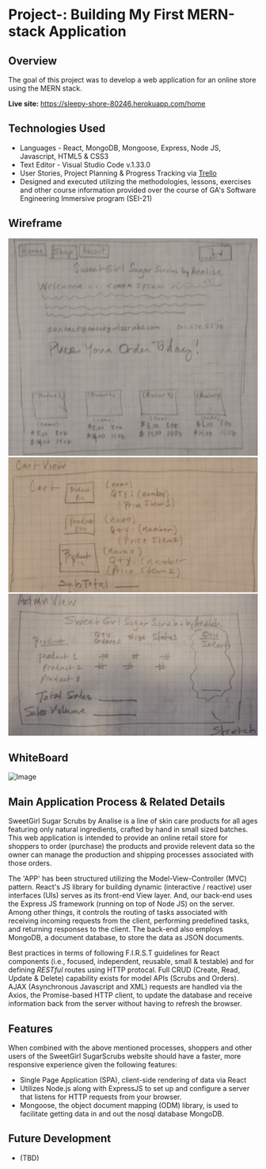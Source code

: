 # Project-: Building My First MERN-stack Application

## Overview

The goal of this project was to develop a web application for an online store using the MERN stack. 

**Live site:** <https://sleepy-shore-80246.herokuapp.com/home>

## Technologies Used

* Languages - React, MongoDB, Mongoose, Express, Node JS, Javascript, HTML5 & CSS3 
* Text Editor - Visual Studio Code v.1.33.0
* User Stories, Project Planning & Progress Tracking via [Trello](https://trello.com/invite/b/XwfQGkLd/b4c4dc0580791f20c35d674e2dd5a27a/ga-sei-21-project-3)
* Designed and executed utilizing the methodologies, lessons, exercises and other course information provided over the course of GA's Software Engineering Immersive program (SEI-21) 

## Wireframe
![Image](images/p3-homepage-wireframe.png)
![Image](images/p3-cartview-wireframe.png)
![Image](images/p3-adminview-wireframe.png)

## WhiteBoard
![Image]()

## Main Application Process & Related Details

SweetGirl Sugar Scrubs by Analise is a line of skin care products for all ages featuring only natural ingredients, crafted by hand in small sized batches. This web application is intended to provide an online retail store for shoppers to order (purchase) the products and provide relevent data so the owner can manage the production and shipping processes associated with those orders. 

The 'APP' has been structured utilizing the Model-View-Controller (MVC) pattern. React's JS library for building dynamic (interactive / reactive) user interfaces (UIs) serves as its front-end View layer.  And, our back-end uses the Express JS framework (running on top of Node JS) on the server.  Among other things, it controls the routing of tasks associated with receiving incoming requests from the client, performing predefined tasks, and returning responses to the client. The back-end also employs MongoDB, a document database, to store the data as JSON documents.


Best practices in terms of following F.I.R.S.T guidelines for React components (i.e., focused, independent, reusable, small & testable) and for defining _RESTful_ routes using HTTP protocal. Full CRUD (Create, Read, Update & Delete) capability exists for model APIs (Scrubs and Orders). AJAX (Asynchronous Javascript and XML) requests are handled via the Axios, the Promise-based HTTP client, to update the database and receive information back from the server without having to refresh the browser. 

## Features

When combined with the above mentioned processes, shoppers and other users of the SweetGirl SugarScrubs website should have a faster, more responsive experience given the following features: 

* Single Page Application (SPA), client-side rendering of data via React
* Utilizes Node.js along with ExpressJS to set up and configure a server that listens for HTTP requests from your browser.
* Mongoose, the object document mapping (ODM) library, is used to facilitate getting data in and out the nosql database MongoDB.

## Future Development

* (TBD)



 
